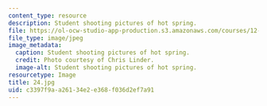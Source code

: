 ```yaml
---
content_type: resource
description: Student shooting pictures of hot spring.
file: https://ol-ocw-studio-app-production.s3.amazonaws.com/courses/12-753-geodynamics-seminar-spring-2006/c3397f9aa26134e2e368f036d2ef7a91_24.jpg
file_type: image/jpeg
image_metadata:
  caption: Student shooting pictures of hot spring.
  credit: Photo courtesy of Chris Linder.
  image-alt: Student shooting pictures of hot spring.
resourcetype: Image
title: 24.jpg
uid: c3397f9a-a261-34e2-e368-f036d2ef7a91
---
```


